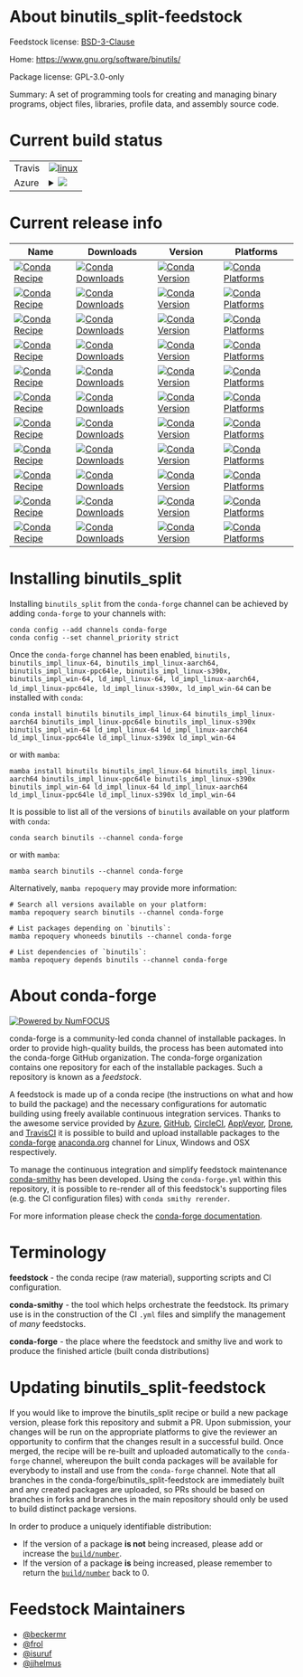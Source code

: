 About binutils_split-feedstock
==============================

Feedstock license: [BSD-3-Clause](https://github.com/conda-forge/binutils-feedstock/blob/main/LICENSE.txt)

Home: https://www.gnu.org/software/binutils/

Package license: GPL-3.0-only

Summary: A set of programming tools for creating and managing binary programs, object files,
libraries, profile data, and assembly source code.


Current build status
====================


<table><tr>
    <td>Travis</td>
    <td>
      <a href="https://app.travis-ci.com/conda-forge/binutils-feedstock">
        <img alt="linux" src="https://img.shields.io/travis/com/conda-forge/binutils-feedstock/main.svg?label=Linux">
      </a>
    </td>
  </tr>
    
  <tr>
    <td>Azure</td>
    <td>
      <details>
        <summary>
          <a href="https://dev.azure.com/conda-forge/feedstock-builds/_build/latest?definitionId=3695&branchName=main">
            <img src="https://dev.azure.com/conda-forge/feedstock-builds/_apis/build/status/binutils-feedstock?branchName=main">
          </a>
        </summary>
        <table>
          <thead><tr><th>Variant</th><th>Status</th></tr></thead>
          <tbody><tr>
              <td>linux_64_cross_target_platformlinux-64ctng_vendorconda_cos6tripletx86_64-conda-linux-gnu</td>
              <td>
                <a href="https://dev.azure.com/conda-forge/feedstock-builds/_build/latest?definitionId=3695&branchName=main">
                  <img src="https://dev.azure.com/conda-forge/feedstock-builds/_apis/build/status/binutils-feedstock?branchName=main&jobName=linux&configuration=linux%20linux_64_cross_target_platformlinux-64ctng_vendorconda_cos6tripletx86_64-conda-linux-gnu" alt="variant">
                </a>
              </td>
            </tr><tr>
              <td>linux_64_cross_target_platformlinux-aarch64ctng_vendorconda_cos7tripletaarch64-conda-linux-gnu</td>
              <td>
                <a href="https://dev.azure.com/conda-forge/feedstock-builds/_build/latest?definitionId=3695&branchName=main">
                  <img src="https://dev.azure.com/conda-forge/feedstock-builds/_apis/build/status/binutils-feedstock?branchName=main&jobName=linux&configuration=linux%20linux_64_cross_target_platformlinux-aarch64ctng_vendorconda_cos7tripletaarch64-conda-linux-gnu" alt="variant">
                </a>
              </td>
            </tr><tr>
              <td>linux_64_cross_target_platformlinux-ppc64lectng_vendorconda_cos7tripletpowerpc64le-conda-linux-gnu</td>
              <td>
                <a href="https://dev.azure.com/conda-forge/feedstock-builds/_build/latest?definitionId=3695&branchName=main">
                  <img src="https://dev.azure.com/conda-forge/feedstock-builds/_apis/build/status/binutils-feedstock?branchName=main&jobName=linux&configuration=linux%20linux_64_cross_target_platformlinux-ppc64lectng_vendorconda_cos7tripletpowerpc64le-conda-linux-gnu" alt="variant">
                </a>
              </td>
            </tr><tr>
              <td>linux_64_cross_target_platformlinux-s390xctng_vendorconda_cos7triplets390x-conda-linux-gnu</td>
              <td>
                <a href="https://dev.azure.com/conda-forge/feedstock-builds/_build/latest?definitionId=3695&branchName=main">
                  <img src="https://dev.azure.com/conda-forge/feedstock-builds/_apis/build/status/binutils-feedstock?branchName=main&jobName=linux&configuration=linux%20linux_64_cross_target_platformlinux-s390xctng_vendorconda_cos7triplets390x-conda-linux-gnu" alt="variant">
                </a>
              </td>
            </tr><tr>
              <td>linux_64_cross_target_platformwin-64ctng_vendornonetripletx86_64-w64-mingw32</td>
              <td>
                <a href="https://dev.azure.com/conda-forge/feedstock-builds/_build/latest?definitionId=3695&branchName=main">
                  <img src="https://dev.azure.com/conda-forge/feedstock-builds/_apis/build/status/binutils-feedstock?branchName=main&jobName=linux&configuration=linux%20linux_64_cross_target_platformwin-64ctng_vendornonetripletx86_64-w64-mingw32" alt="variant">
                </a>
              </td>
            </tr><tr>
              <td>linux_aarch64_cross_target_platformlinux-64ctng_vendorconda_cos6tripletx86_64-conda-linux-gnu</td>
              <td>
                <a href="https://dev.azure.com/conda-forge/feedstock-builds/_build/latest?definitionId=3695&branchName=main">
                  <img src="https://dev.azure.com/conda-forge/feedstock-builds/_apis/build/status/binutils-feedstock?branchName=main&jobName=linux&configuration=linux%20linux_aarch64_cross_target_platformlinux-64ctng_vendorconda_cos6tripletx86_64-conda-linux-gnu" alt="variant">
                </a>
              </td>
            </tr><tr>
              <td>linux_aarch64_cross_target_platformlinux-aarch64ctng_vendorconda_cos7tripletaarch64-conda-linux-gnu</td>
              <td>
                <a href="https://dev.azure.com/conda-forge/feedstock-builds/_build/latest?definitionId=3695&branchName=main">
                  <img src="https://dev.azure.com/conda-forge/feedstock-builds/_apis/build/status/binutils-feedstock?branchName=main&jobName=linux&configuration=linux%20linux_aarch64_cross_target_platformlinux-aarch64ctng_vendorconda_cos7tripletaarch64-conda-linux-gnu" alt="variant">
                </a>
              </td>
            </tr><tr>
              <td>linux_aarch64_cross_target_platformlinux-ppc64lectng_vendorconda_cos7tripletpowerpc64le-conda-linux-gnu</td>
              <td>
                <a href="https://dev.azure.com/conda-forge/feedstock-builds/_build/latest?definitionId=3695&branchName=main">
                  <img src="https://dev.azure.com/conda-forge/feedstock-builds/_apis/build/status/binutils-feedstock?branchName=main&jobName=linux&configuration=linux%20linux_aarch64_cross_target_platformlinux-ppc64lectng_vendorconda_cos7tripletpowerpc64le-conda-linux-gnu" alt="variant">
                </a>
              </td>
            </tr><tr>
              <td>linux_aarch64_cross_target_platformlinux-s390xctng_vendorconda_cos7triplets390x-conda-linux-gnu</td>
              <td>
                <a href="https://dev.azure.com/conda-forge/feedstock-builds/_build/latest?definitionId=3695&branchName=main">
                  <img src="https://dev.azure.com/conda-forge/feedstock-builds/_apis/build/status/binutils-feedstock?branchName=main&jobName=linux&configuration=linux%20linux_aarch64_cross_target_platformlinux-s390xctng_vendorconda_cos7triplets390x-conda-linux-gnu" alt="variant">
                </a>
              </td>
            </tr><tr>
              <td>linux_aarch64_cross_target_platformwin-64ctng_vendornonetripletx86_64-w64-mingw32</td>
              <td>
                <a href="https://dev.azure.com/conda-forge/feedstock-builds/_build/latest?definitionId=3695&branchName=main">
                  <img src="https://dev.azure.com/conda-forge/feedstock-builds/_apis/build/status/binutils-feedstock?branchName=main&jobName=linux&configuration=linux%20linux_aarch64_cross_target_platformwin-64ctng_vendornonetripletx86_64-w64-mingw32" alt="variant">
                </a>
              </td>
            </tr><tr>
              <td>linux_ppc64le_cross_target_platformlinux-64ctng_vendorconda_cos6tripletx86_64-conda-linux-gnu</td>
              <td>
                <a href="https://dev.azure.com/conda-forge/feedstock-builds/_build/latest?definitionId=3695&branchName=main">
                  <img src="https://dev.azure.com/conda-forge/feedstock-builds/_apis/build/status/binutils-feedstock?branchName=main&jobName=linux&configuration=linux%20linux_ppc64le_cross_target_platformlinux-64ctng_vendorconda_cos6tripletx86_64-conda-linux-gnu" alt="variant">
                </a>
              </td>
            </tr><tr>
              <td>linux_ppc64le_cross_target_platformlinux-aarch64ctng_vendorconda_cos7tripletaarch64-conda-linux-gnu</td>
              <td>
                <a href="https://dev.azure.com/conda-forge/feedstock-builds/_build/latest?definitionId=3695&branchName=main">
                  <img src="https://dev.azure.com/conda-forge/feedstock-builds/_apis/build/status/binutils-feedstock?branchName=main&jobName=linux&configuration=linux%20linux_ppc64le_cross_target_platformlinux-aarch64ctng_vendorconda_cos7tripletaarch64-conda-linux-gnu" alt="variant">
                </a>
              </td>
            </tr><tr>
              <td>linux_ppc64le_cross_target_platformlinux-ppc64lectng_vendorconda_cos7tripletpowerpc64le-conda-linux-gnu</td>
              <td>
                <a href="https://dev.azure.com/conda-forge/feedstock-builds/_build/latest?definitionId=3695&branchName=main">
                  <img src="https://dev.azure.com/conda-forge/feedstock-builds/_apis/build/status/binutils-feedstock?branchName=main&jobName=linux&configuration=linux%20linux_ppc64le_cross_target_platformlinux-ppc64lectng_vendorconda_cos7tripletpowerpc64le-conda-linux-gnu" alt="variant">
                </a>
              </td>
            </tr><tr>
              <td>linux_ppc64le_cross_target_platformlinux-s390xctng_vendorconda_cos7triplets390x-conda-linux-gnu</td>
              <td>
                <a href="https://dev.azure.com/conda-forge/feedstock-builds/_build/latest?definitionId=3695&branchName=main">
                  <img src="https://dev.azure.com/conda-forge/feedstock-builds/_apis/build/status/binutils-feedstock?branchName=main&jobName=linux&configuration=linux%20linux_ppc64le_cross_target_platformlinux-s390xctng_vendorconda_cos7triplets390x-conda-linux-gnu" alt="variant">
                </a>
              </td>
            </tr><tr>
              <td>linux_ppc64le_cross_target_platformwin-64ctng_vendornonetripletx86_64-w64-mingw32</td>
              <td>
                <a href="https://dev.azure.com/conda-forge/feedstock-builds/_build/latest?definitionId=3695&branchName=main">
                  <img src="https://dev.azure.com/conda-forge/feedstock-builds/_apis/build/status/binutils-feedstock?branchName=main&jobName=linux&configuration=linux%20linux_ppc64le_cross_target_platformwin-64ctng_vendornonetripletx86_64-w64-mingw32" alt="variant">
                </a>
              </td>
            </tr><tr>
              <td>linux_s390x_cross_target_platformlinux-64ctng_vendorconda_cos6tripletx86_64-conda-linux-gnu</td>
              <td>
                <a href="https://dev.azure.com/conda-forge/feedstock-builds/_build/latest?definitionId=3695&branchName=main">
                  <img src="https://dev.azure.com/conda-forge/feedstock-builds/_apis/build/status/binutils-feedstock?branchName=main&jobName=linux&configuration=linux%20linux_s390x_cross_target_platformlinux-64ctng_vendorconda_cos6tripletx86_64-conda-linux-gnu" alt="variant">
                </a>
              </td>
            </tr><tr>
              <td>linux_s390x_cross_target_platformlinux-aarch64ctng_vendorconda_cos7tripletaarch64-conda-linux-gnu</td>
              <td>
                <a href="https://dev.azure.com/conda-forge/feedstock-builds/_build/latest?definitionId=3695&branchName=main">
                  <img src="https://dev.azure.com/conda-forge/feedstock-builds/_apis/build/status/binutils-feedstock?branchName=main&jobName=linux&configuration=linux%20linux_s390x_cross_target_platformlinux-aarch64ctng_vendorconda_cos7tripletaarch64-conda-linux-gnu" alt="variant">
                </a>
              </td>
            </tr><tr>
              <td>linux_s390x_cross_target_platformlinux-ppc64lectng_vendorconda_cos7tripletpowerpc64le-conda-linux-gnu</td>
              <td>
                <a href="https://dev.azure.com/conda-forge/feedstock-builds/_build/latest?definitionId=3695&branchName=main">
                  <img src="https://dev.azure.com/conda-forge/feedstock-builds/_apis/build/status/binutils-feedstock?branchName=main&jobName=linux&configuration=linux%20linux_s390x_cross_target_platformlinux-ppc64lectng_vendorconda_cos7tripletpowerpc64le-conda-linux-gnu" alt="variant">
                </a>
              </td>
            </tr><tr>
              <td>linux_s390x_cross_target_platformlinux-s390xctng_vendorconda_cos7triplets390x-conda-linux-gnu</td>
              <td>
                <a href="https://dev.azure.com/conda-forge/feedstock-builds/_build/latest?definitionId=3695&branchName=main">
                  <img src="https://dev.azure.com/conda-forge/feedstock-builds/_apis/build/status/binutils-feedstock?branchName=main&jobName=linux&configuration=linux%20linux_s390x_cross_target_platformlinux-s390xctng_vendorconda_cos7triplets390x-conda-linux-gnu" alt="variant">
                </a>
              </td>
            </tr><tr>
              <td>linux_s390x_cross_target_platformwin-64ctng_vendornonetripletx86_64-w64-mingw32</td>
              <td>
                <a href="https://dev.azure.com/conda-forge/feedstock-builds/_build/latest?definitionId=3695&branchName=main">
                  <img src="https://dev.azure.com/conda-forge/feedstock-builds/_apis/build/status/binutils-feedstock?branchName=main&jobName=linux&configuration=linux%20linux_s390x_cross_target_platformwin-64ctng_vendornonetripletx86_64-w64-mingw32" alt="variant">
                </a>
              </td>
            </tr><tr>
              <td>osx_64_cross_target_platformlinux-64ctng_vendorconda_cos6tripletx86_64-conda-linux-gnu</td>
              <td>
                <a href="https://dev.azure.com/conda-forge/feedstock-builds/_build/latest?definitionId=3695&branchName=main">
                  <img src="https://dev.azure.com/conda-forge/feedstock-builds/_apis/build/status/binutils-feedstock?branchName=main&jobName=osx&configuration=osx%20osx_64_cross_target_platformlinux-64ctng_vendorconda_cos6tripletx86_64-conda-linux-gnu" alt="variant">
                </a>
              </td>
            </tr><tr>
              <td>osx_64_cross_target_platformlinux-aarch64ctng_vendorconda_cos7tripletaarch64-conda-linux-gnu</td>
              <td>
                <a href="https://dev.azure.com/conda-forge/feedstock-builds/_build/latest?definitionId=3695&branchName=main">
                  <img src="https://dev.azure.com/conda-forge/feedstock-builds/_apis/build/status/binutils-feedstock?branchName=main&jobName=osx&configuration=osx%20osx_64_cross_target_platformlinux-aarch64ctng_vendorconda_cos7tripletaarch64-conda-linux-gnu" alt="variant">
                </a>
              </td>
            </tr><tr>
              <td>osx_64_cross_target_platformlinux-ppc64lectng_vendorconda_cos7tripletpowerpc64le-conda-linux-gnu</td>
              <td>
                <a href="https://dev.azure.com/conda-forge/feedstock-builds/_build/latest?definitionId=3695&branchName=main">
                  <img src="https://dev.azure.com/conda-forge/feedstock-builds/_apis/build/status/binutils-feedstock?branchName=main&jobName=osx&configuration=osx%20osx_64_cross_target_platformlinux-ppc64lectng_vendorconda_cos7tripletpowerpc64le-conda-linux-gnu" alt="variant">
                </a>
              </td>
            </tr><tr>
              <td>osx_64_cross_target_platformlinux-s390xctng_vendorconda_cos7triplets390x-conda-linux-gnu</td>
              <td>
                <a href="https://dev.azure.com/conda-forge/feedstock-builds/_build/latest?definitionId=3695&branchName=main">
                  <img src="https://dev.azure.com/conda-forge/feedstock-builds/_apis/build/status/binutils-feedstock?branchName=main&jobName=osx&configuration=osx%20osx_64_cross_target_platformlinux-s390xctng_vendorconda_cos7triplets390x-conda-linux-gnu" alt="variant">
                </a>
              </td>
            </tr><tr>
              <td>osx_64_cross_target_platformwin-64ctng_vendornonetripletx86_64-w64-mingw32</td>
              <td>
                <a href="https://dev.azure.com/conda-forge/feedstock-builds/_build/latest?definitionId=3695&branchName=main">
                  <img src="https://dev.azure.com/conda-forge/feedstock-builds/_apis/build/status/binutils-feedstock?branchName=main&jobName=osx&configuration=osx%20osx_64_cross_target_platformwin-64ctng_vendornonetripletx86_64-w64-mingw32" alt="variant">
                </a>
              </td>
            </tr>
          </tbody>
        </table>
      </details>
    </td>
  </tr>
</table>

Current release info
====================

| Name | Downloads | Version | Platforms |
| --- | --- | --- | --- |
| [![Conda Recipe](https://img.shields.io/badge/recipe-binutils-green.svg)](https://anaconda.org/conda-forge/binutils) | [![Conda Downloads](https://img.shields.io/conda/dn/conda-forge/binutils.svg)](https://anaconda.org/conda-forge/binutils) | [![Conda Version](https://img.shields.io/conda/vn/conda-forge/binutils.svg)](https://anaconda.org/conda-forge/binutils) | [![Conda Platforms](https://img.shields.io/conda/pn/conda-forge/binutils.svg)](https://anaconda.org/conda-forge/binutils) |
| [![Conda Recipe](https://img.shields.io/badge/recipe-binutils_impl_linux--64-green.svg)](https://anaconda.org/conda-forge/binutils_impl_linux-64) | [![Conda Downloads](https://img.shields.io/conda/dn/conda-forge/binutils_impl_linux-64.svg)](https://anaconda.org/conda-forge/binutils_impl_linux-64) | [![Conda Version](https://img.shields.io/conda/vn/conda-forge/binutils_impl_linux-64.svg)](https://anaconda.org/conda-forge/binutils_impl_linux-64) | [![Conda Platforms](https://img.shields.io/conda/pn/conda-forge/binutils_impl_linux-64.svg)](https://anaconda.org/conda-forge/binutils_impl_linux-64) |
| [![Conda Recipe](https://img.shields.io/badge/recipe-binutils_impl_linux--aarch64-green.svg)](https://anaconda.org/conda-forge/binutils_impl_linux-aarch64) | [![Conda Downloads](https://img.shields.io/conda/dn/conda-forge/binutils_impl_linux-aarch64.svg)](https://anaconda.org/conda-forge/binutils_impl_linux-aarch64) | [![Conda Version](https://img.shields.io/conda/vn/conda-forge/binutils_impl_linux-aarch64.svg)](https://anaconda.org/conda-forge/binutils_impl_linux-aarch64) | [![Conda Platforms](https://img.shields.io/conda/pn/conda-forge/binutils_impl_linux-aarch64.svg)](https://anaconda.org/conda-forge/binutils_impl_linux-aarch64) |
| [![Conda Recipe](https://img.shields.io/badge/recipe-binutils_impl_linux--ppc64le-green.svg)](https://anaconda.org/conda-forge/binutils_impl_linux-ppc64le) | [![Conda Downloads](https://img.shields.io/conda/dn/conda-forge/binutils_impl_linux-ppc64le.svg)](https://anaconda.org/conda-forge/binutils_impl_linux-ppc64le) | [![Conda Version](https://img.shields.io/conda/vn/conda-forge/binutils_impl_linux-ppc64le.svg)](https://anaconda.org/conda-forge/binutils_impl_linux-ppc64le) | [![Conda Platforms](https://img.shields.io/conda/pn/conda-forge/binutils_impl_linux-ppc64le.svg)](https://anaconda.org/conda-forge/binutils_impl_linux-ppc64le) |
| [![Conda Recipe](https://img.shields.io/badge/recipe-binutils_impl_linux--s390x-green.svg)](https://anaconda.org/conda-forge/binutils_impl_linux-s390x) | [![Conda Downloads](https://img.shields.io/conda/dn/conda-forge/binutils_impl_linux-s390x.svg)](https://anaconda.org/conda-forge/binutils_impl_linux-s390x) | [![Conda Version](https://img.shields.io/conda/vn/conda-forge/binutils_impl_linux-s390x.svg)](https://anaconda.org/conda-forge/binutils_impl_linux-s390x) | [![Conda Platforms](https://img.shields.io/conda/pn/conda-forge/binutils_impl_linux-s390x.svg)](https://anaconda.org/conda-forge/binutils_impl_linux-s390x) |
| [![Conda Recipe](https://img.shields.io/badge/recipe-binutils_impl_win--64-green.svg)](https://anaconda.org/conda-forge/binutils_impl_win-64) | [![Conda Downloads](https://img.shields.io/conda/dn/conda-forge/binutils_impl_win-64.svg)](https://anaconda.org/conda-forge/binutils_impl_win-64) | [![Conda Version](https://img.shields.io/conda/vn/conda-forge/binutils_impl_win-64.svg)](https://anaconda.org/conda-forge/binutils_impl_win-64) | [![Conda Platforms](https://img.shields.io/conda/pn/conda-forge/binutils_impl_win-64.svg)](https://anaconda.org/conda-forge/binutils_impl_win-64) |
| [![Conda Recipe](https://img.shields.io/badge/recipe-ld_impl_linux--64-green.svg)](https://anaconda.org/conda-forge/ld_impl_linux-64) | [![Conda Downloads](https://img.shields.io/conda/dn/conda-forge/ld_impl_linux-64.svg)](https://anaconda.org/conda-forge/ld_impl_linux-64) | [![Conda Version](https://img.shields.io/conda/vn/conda-forge/ld_impl_linux-64.svg)](https://anaconda.org/conda-forge/ld_impl_linux-64) | [![Conda Platforms](https://img.shields.io/conda/pn/conda-forge/ld_impl_linux-64.svg)](https://anaconda.org/conda-forge/ld_impl_linux-64) |
| [![Conda Recipe](https://img.shields.io/badge/recipe-ld_impl_linux--aarch64-green.svg)](https://anaconda.org/conda-forge/ld_impl_linux-aarch64) | [![Conda Downloads](https://img.shields.io/conda/dn/conda-forge/ld_impl_linux-aarch64.svg)](https://anaconda.org/conda-forge/ld_impl_linux-aarch64) | [![Conda Version](https://img.shields.io/conda/vn/conda-forge/ld_impl_linux-aarch64.svg)](https://anaconda.org/conda-forge/ld_impl_linux-aarch64) | [![Conda Platforms](https://img.shields.io/conda/pn/conda-forge/ld_impl_linux-aarch64.svg)](https://anaconda.org/conda-forge/ld_impl_linux-aarch64) |
| [![Conda Recipe](https://img.shields.io/badge/recipe-ld_impl_linux--ppc64le-green.svg)](https://anaconda.org/conda-forge/ld_impl_linux-ppc64le) | [![Conda Downloads](https://img.shields.io/conda/dn/conda-forge/ld_impl_linux-ppc64le.svg)](https://anaconda.org/conda-forge/ld_impl_linux-ppc64le) | [![Conda Version](https://img.shields.io/conda/vn/conda-forge/ld_impl_linux-ppc64le.svg)](https://anaconda.org/conda-forge/ld_impl_linux-ppc64le) | [![Conda Platforms](https://img.shields.io/conda/pn/conda-forge/ld_impl_linux-ppc64le.svg)](https://anaconda.org/conda-forge/ld_impl_linux-ppc64le) |
| [![Conda Recipe](https://img.shields.io/badge/recipe-ld_impl_linux--s390x-green.svg)](https://anaconda.org/conda-forge/ld_impl_linux-s390x) | [![Conda Downloads](https://img.shields.io/conda/dn/conda-forge/ld_impl_linux-s390x.svg)](https://anaconda.org/conda-forge/ld_impl_linux-s390x) | [![Conda Version](https://img.shields.io/conda/vn/conda-forge/ld_impl_linux-s390x.svg)](https://anaconda.org/conda-forge/ld_impl_linux-s390x) | [![Conda Platforms](https://img.shields.io/conda/pn/conda-forge/ld_impl_linux-s390x.svg)](https://anaconda.org/conda-forge/ld_impl_linux-s390x) |
| [![Conda Recipe](https://img.shields.io/badge/recipe-ld_impl_win--64-green.svg)](https://anaconda.org/conda-forge/ld_impl_win-64) | [![Conda Downloads](https://img.shields.io/conda/dn/conda-forge/ld_impl_win-64.svg)](https://anaconda.org/conda-forge/ld_impl_win-64) | [![Conda Version](https://img.shields.io/conda/vn/conda-forge/ld_impl_win-64.svg)](https://anaconda.org/conda-forge/ld_impl_win-64) | [![Conda Platforms](https://img.shields.io/conda/pn/conda-forge/ld_impl_win-64.svg)](https://anaconda.org/conda-forge/ld_impl_win-64) |

Installing binutils_split
=========================

Installing `binutils_split` from the `conda-forge` channel can be achieved by adding `conda-forge` to your channels with:

```
conda config --add channels conda-forge
conda config --set channel_priority strict
```

Once the `conda-forge` channel has been enabled, `binutils, binutils_impl_linux-64, binutils_impl_linux-aarch64, binutils_impl_linux-ppc64le, binutils_impl_linux-s390x, binutils_impl_win-64, ld_impl_linux-64, ld_impl_linux-aarch64, ld_impl_linux-ppc64le, ld_impl_linux-s390x, ld_impl_win-64` can be installed with `conda`:

```
conda install binutils binutils_impl_linux-64 binutils_impl_linux-aarch64 binutils_impl_linux-ppc64le binutils_impl_linux-s390x binutils_impl_win-64 ld_impl_linux-64 ld_impl_linux-aarch64 ld_impl_linux-ppc64le ld_impl_linux-s390x ld_impl_win-64
```

or with `mamba`:

```
mamba install binutils binutils_impl_linux-64 binutils_impl_linux-aarch64 binutils_impl_linux-ppc64le binutils_impl_linux-s390x binutils_impl_win-64 ld_impl_linux-64 ld_impl_linux-aarch64 ld_impl_linux-ppc64le ld_impl_linux-s390x ld_impl_win-64
```

It is possible to list all of the versions of `binutils` available on your platform with `conda`:

```
conda search binutils --channel conda-forge
```

or with `mamba`:

```
mamba search binutils --channel conda-forge
```

Alternatively, `mamba repoquery` may provide more information:

```
# Search all versions available on your platform:
mamba repoquery search binutils --channel conda-forge

# List packages depending on `binutils`:
mamba repoquery whoneeds binutils --channel conda-forge

# List dependencies of `binutils`:
mamba repoquery depends binutils --channel conda-forge
```


About conda-forge
=================

[![Powered by
NumFOCUS](https://img.shields.io/badge/powered%20by-NumFOCUS-orange.svg?style=flat&colorA=E1523D&colorB=007D8A)](https://numfocus.org)

conda-forge is a community-led conda channel of installable packages.
In order to provide high-quality builds, the process has been automated into the
conda-forge GitHub organization. The conda-forge organization contains one repository
for each of the installable packages. Such a repository is known as a *feedstock*.

A feedstock is made up of a conda recipe (the instructions on what and how to build
the package) and the necessary configurations for automatic building using freely
available continuous integration services. Thanks to the awesome service provided by
[Azure](https://azure.microsoft.com/en-us/services/devops/), [GitHub](https://github.com/),
[CircleCI](https://circleci.com/), [AppVeyor](https://www.appveyor.com/),
[Drone](https://cloud.drone.io/welcome), and [TravisCI](https://travis-ci.com/)
it is possible to build and upload installable packages to the
[conda-forge](https://anaconda.org/conda-forge) [anaconda.org](https://anaconda.org/)
channel for Linux, Windows and OSX respectively.

To manage the continuous integration and simplify feedstock maintenance
[conda-smithy](https://github.com/conda-forge/conda-smithy) has been developed.
Using the ``conda-forge.yml`` within this repository, it is possible to re-render all of
this feedstock's supporting files (e.g. the CI configuration files) with ``conda smithy rerender``.

For more information please check the [conda-forge documentation](https://conda-forge.org/docs/).

Terminology
===========

**feedstock** - the conda recipe (raw material), supporting scripts and CI configuration.

**conda-smithy** - the tool which helps orchestrate the feedstock.
                   Its primary use is in the construction of the CI ``.yml`` files
                   and simplify the management of *many* feedstocks.

**conda-forge** - the place where the feedstock and smithy live and work to
                  produce the finished article (built conda distributions)


Updating binutils_split-feedstock
=================================

If you would like to improve the binutils_split recipe or build a new
package version, please fork this repository and submit a PR. Upon submission,
your changes will be run on the appropriate platforms to give the reviewer an
opportunity to confirm that the changes result in a successful build. Once
merged, the recipe will be re-built and uploaded automatically to the
`conda-forge` channel, whereupon the built conda packages will be available for
everybody to install and use from the `conda-forge` channel.
Note that all branches in the conda-forge/binutils_split-feedstock are
immediately built and any created packages are uploaded, so PRs should be based
on branches in forks and branches in the main repository should only be used to
build distinct package versions.

In order to produce a uniquely identifiable distribution:
 * If the version of a package **is not** being increased, please add or increase
   the [``build/number``](https://docs.conda.io/projects/conda-build/en/latest/resources/define-metadata.html#build-number-and-string).
 * If the version of a package **is** being increased, please remember to return
   the [``build/number``](https://docs.conda.io/projects/conda-build/en/latest/resources/define-metadata.html#build-number-and-string)
   back to 0.

Feedstock Maintainers
=====================

* [@beckermr](https://github.com/beckermr/)
* [@frol](https://github.com/frol/)
* [@isuruf](https://github.com/isuruf/)
* [@jjhelmus](https://github.com/jjhelmus/)

